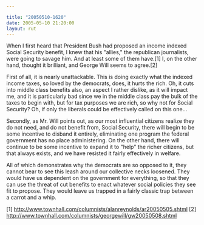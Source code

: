 ```yaml
---

title: "20050510-1620"
date: 2005-05-10 21:20:00
layout: rut
---
```


<p>When I first heard that President Bush had proposed an income
indexed Social Security benefit, I knew that his "allies," the
republican journalists, were going to savage him.  And at least
some of them have.[1] I, on the other hand, thought it brilliant,
and George Will seems to agree.[2]</p>

<p>First of all, it is nearly unattackable.  This is doing exactly
what the indexed income taxes, so loved by the democrats, does,
it hurts the rich.  Oh, it cuts into middle class benefits also,
an aspect I rather dislike, as it will impact me, and it is
particularly bad since we in the middle class pay the bulk of the
taxes to begin with, but for tax purposes we are rich, so why not
for Social Security?  Oh, if only the liberals could be effectively
called on this one&#x2026;</p>

<p>Secondly, as Mr. Will points out, as our most influential
citizens realize they do not need, and do not benefit from,
Social Security, there will begin to be some incentive to disband
it entirely, eliminating one program the federal government has
no place administering.  On the other hand, there will continue
to be some incentive to expand it to "help" the richer citizens,
but that always exists, and we have resisted it fairly effectively
in welfare.</p>

<p>All of which demonstrates why the democrats are so opposed
to it, they cannot bear to see this leash around our collective
necks loosened.  They would have us dependent on the government for
everything, so that they can use the threat of cut benefits to enact
whatever social policies they see fit to propose.  They would leave
us trapped in a fairly classic trap between a carrot and a whip.</p>

[1] http://www.townhall.com/columnists/alanreynolds/ar20050505.shtml
[2] http://www.townhall.com/columnists/georgewill/gw20050508.shtml

